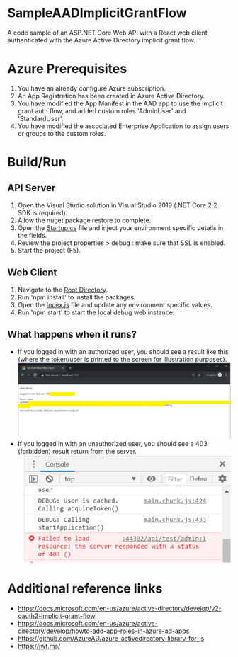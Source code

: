 # SampleAADImplicitGrantFlow
A code sample of an ASP.NET Core Web API with a React web client, authenticated with the Azure Active Directory implicit grant flow.

# Azure Prerequisites
1. You have an already configure Azure subscription.
2. An App Registration has been created in Azure Active Directory.
3. You have modified the App Manifest in the AAD app to use the implicit grant auth flow, and added custom roles 'AdminUser' and 'StandardUser'.
4. You have modified the associated Enterprise Application to assign users or groups to the custom roles.

# Build/Run

## API Server
1. Open the Visual Studio solution in Visual Studio 2019 (.NET Core 2.2 SDK is required).
2. Allow the nuget package restore to complete.
3. Open the [Startup.cs](https://github.com/keithbabinec/SampleAADImplicitGrantFlow/blob/master/TestAuthAspNetCoreApi/Startup.cs) file and inject your environment specific details in the fields. 
4. Review the project properties > debug : make sure that SSL is enabled.
5. Start the project (F5).

## Web Client
1. Navigate to the [Root Directory](https://github.com/keithbabinec/SampleAADImplicitGrantFlow/tree/master/TestAuthReactWebClient).
2. Run 'npm install' to install the packages.
3. Open the [Index.js](https://github.com/keithbabinec/SampleAADImplicitGrantFlow/blob/master/TestAuthReactWebClient/src/index.js) file and update any environment specific values.
4. Run 'npm start' to start the local debug web instance. 

## What happens when it runs?
* If you logged in with an authorized user, you should see a result like this (where the token/user is printed to the screen for illustration purposes).
![Successful Auth Result](images/test-run.PNG?raw=true "Screenshot: Successful Auth Result")
* If you logged in with an unauthorized user, you should see a 403 (forbidden) result return from the server. 
![Unauthorized Result](images/403-result.PNG?raw=true "Screenshot: Unauthorized Result")

# Additional reference links
* https://docs.microsoft.com/en-us/azure/active-directory/develop/v2-oauth2-implicit-grant-flow
* https://docs.microsoft.com/en-us/azure/active-directory/develop/howto-add-app-roles-in-azure-ad-apps
* https://github.com/AzureAD/azure-activedirectory-library-for-js
* https://jwt.ms/
